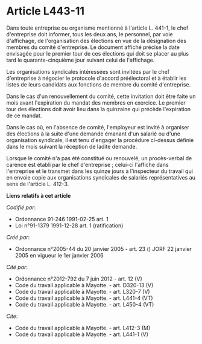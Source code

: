 # Article L443-11

Dans toute entreprise ou organisme mentionné à l'article L. 441-1, le chef d'entreprise doit informer, tous les deux ans, le
personnel, par voie d'affichage, de l'organisation des élections en vue de la désignation des membres du comité d'entreprise.
Le document affiché précise la date envisagée pour le premier tour de ces élections qui doit se placer au plus tard le
quarante-cinquième jour suivant celui de l'affichage.

Les organisations syndicales intéressées sont invitées par le chef d'entreprise à négocier le protocole d'accord préélectoral
et à établir les listes de leurs candidats aux fonctions de membre du comité d'entreprise.

Dans le cas d'un renouvellement du comité, cette invitation doit être faite un mois avant l'expiration du mandat des membres
en exercice. Le premier tour des élections doit avoir lieu dans la quinzaine qui précède l'expiration de ce mandat.

Dans le cas où, en l'absence de comité, l'employeur est invité à organiser des élections à la suite d'une demande émanant
d'un salarié ou d'une organisation syndicale, il est tenu d'engager la procédure ci-dessus définie dans le mois suivant la
réception de ladite demande.

Lorsque le comité n'a pas été constitué ou renouvelé, un procès-verbal de carence est établi par le chef d'entreprise ;
celui-ci l'affiche dans l'entreprise et le transmet dans les quinze jours à l'inspecteur du travail qui en envoie copie aux
organisations syndicales de salariés représentatives au sens de l'article L. 412-3.

**Liens relatifs à cet article**

_Codifié par_:

  - Ordonnance 91-246 1991-02-25 art. 1
  - Loi n°91-1379 1991-12-28 art. 1 (ratification)

_Créé par_:

  - Ordonnance n°2005-44 du 20 janvier 2005 - art. 23 () JORF 22 janvier 2005 en vigueur le 1er janvier 2006

_Cité par_:

  - Ordonnance n°2012-792 du 7 juin 2012 - art. 12 (V)
  - Code du travail applicable à Mayotte. - art. D320-13 (V)
  - Code du travail applicable à Mayotte. - art. L320-7 (V)
  - Code du travail applicable à Mayotte. - art. L441-4 (VT)
  - Code du travail applicable à Mayotte. - art. L450-4 (VT)

_Cite_:

  - Code du travail applicable à Mayotte. - art. L412-3 (M)
  - Code du travail applicable à Mayotte. - art. L441-1 (V)
